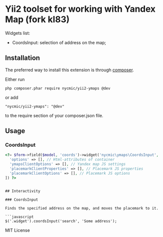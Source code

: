 # Yii2 toolset for working with Yandex Map (fork kl83)

Widgets list:
- CoordsInput: selection of address on the map;

## Installation
The preferred way to install this extension is through [composer](https://getcomposer.org/).

Either run

```
php composer.phar require nycmic/yii2-ymaps @dev
```

or add

```
"nycmic/yii2-ymaps": "@dev"
```

to the require section of your composer.json file.

## Usage

### CoordsInput

```php
<?= $form->field($model, 'coords')->widget('nycmic\ymaps\CoordsInput', [
  'options' => [], // Html-attributes of container
  'ymapsClientOptions' => [], // Yandex map JS settings
  'placemarkClientProperties' => [], // Placemark JS properties
  'placemarkClientOptions' => [], // Placemark JS options
]) ?>
```
```

## Interactivity

### CoordsInput

Finds the specified address on the map, and moves the placemark to it.

```javascript
$('.widget').coordsInput('search', 'Some address');
```

MIT License
